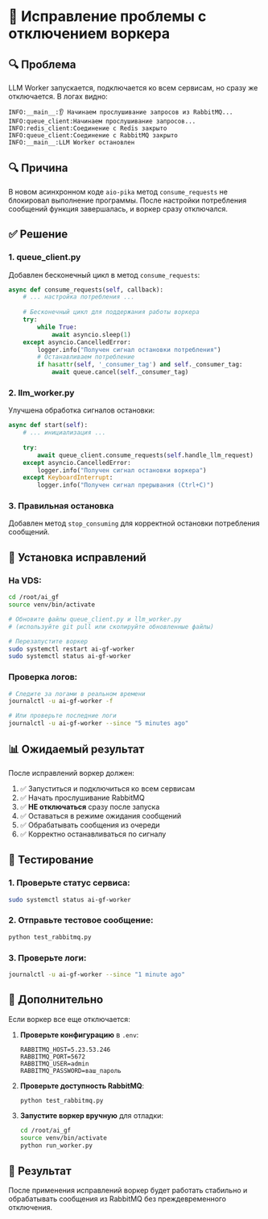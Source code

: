 # 🔧 Исправление проблемы с отключением воркера

## 🔍 Проблема
LLM Worker запускается, подключается ко всем сервисам, но сразу же отключается. В логах видно:

```
INFO:__main__:👂 Начинаем прослушивание запросов из RabbitMQ...
INFO:queue_client:Начинаем прослушивание запросов...
INFO:redis_client:Соединение с Redis закрыто
INFO:queue_client:Соединение с RabbitMQ закрыто
INFO:__main__:LLM Worker остановлен
```

## 🔍 Причина
В новом асинхронном коде `aio-pika` метод `consume_requests` не блокировал выполнение программы. После настройки потребления сообщений функция завершалась, и воркер сразу отключался.

## ✅ Решение

### 1. **queue_client.py**
Добавлен бесконечный цикл в метод `consume_requests`:

```python
async def consume_requests(self, callback):
    # ... настройка потребления ...
    
    # Бесконечный цикл для поддержания работы воркера
    try:
        while True:
            await asyncio.sleep(1)
    except asyncio.CancelledError:
        logger.info("Получен сигнал остановки потребления")
        # Останавливаем потребление
        if hasattr(self, '_consumer_tag') and self._consumer_tag:
            await queue.cancel(self._consumer_tag)
```

### 2. **llm_worker.py**
Улучшена обработка сигналов остановки:

```python
async def start(self):
    # ... инициализация ...
    
    try:
        await queue_client.consume_requests(self.handle_llm_request)
    except asyncio.CancelledError:
        logger.info("Получен сигнал остановки воркера")
    except KeyboardInterrupt:
        logger.info("Получен сигнал прерывания (Ctrl+C)")
```

### 3. **Правильная остановка**
Добавлен метод `stop_consuming` для корректной остановки потребления сообщений.

## 🚀 Установка исправлений

### На VDS:
```bash
cd /root/ai_gf
source venv/bin/activate

# Обновите файлы queue_client.py и llm_worker.py
# (используйте git pull или скопируйте обновленные файлы)

# Перезапустите воркер
sudo systemctl restart ai-gf-worker
sudo systemctl status ai-gf-worker
```

### Проверка логов:
```bash
# Следите за логами в реальном времени
journalctl -u ai-gf-worker -f

# Или проверьте последние логи
journalctl -u ai-gf-worker --since "5 minutes ago"
```

## 📊 Ожидаемый результат

После исправлений воркер должен:

1. ✅ Запуститься и подключиться ко всем сервисам
2. ✅ Начать прослушивание RabbitMQ
3. ✅ **НЕ отключаться** сразу после запуска
4. ✅ Оставаться в режиме ожидания сообщений
5. ✅ Обрабатывать сообщения из очереди
6. ✅ Корректно останавливаться по сигналу

## 🧪 Тестирование

### 1. Проверьте статус сервиса:
```bash
sudo systemctl status ai-gf-worker
```

### 2. Отправьте тестовое сообщение:
```bash
python test_rabbitmq.py
```

### 3. Проверьте логи:
```bash
journalctl -u ai-gf-worker --since "1 minute ago"
```

## 📝 Дополнительно

Если воркер все еще отключается:

1. **Проверьте конфигурацию** в `.env`:
   ```
   RABBITMQ_HOST=5.23.53.246
   RABBITMQ_PORT=5672
   RABBITMQ_USER=admin
   RABBITMQ_PASSWORD=ваш_пароль
   ```

2. **Проверьте доступность RabbitMQ**:
   ```bash
   python test_rabbitmq.py
   ```

3. **Запустите воркер вручную** для отладки:
   ```bash
   cd /root/ai_gf
   source venv/bin/activate
   python run_worker.py
   ```

## 🎯 Результат

После применения исправлений воркер будет работать стабильно и обрабатывать сообщения из RabbitMQ без преждевременного отключения.
